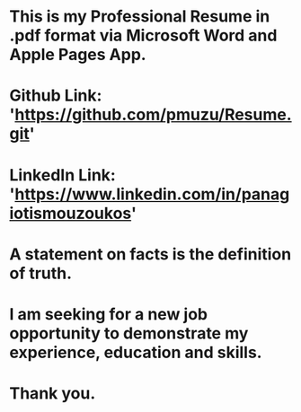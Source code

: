 # This is my Professional Resume in .pdf format via Microsoft Word and Apple Pages App.
# Github Link: 'https://github.com/pmuzu/Resume.git'
# LinkedIn Link: 'https://www.linkedin.com/in/panagiotismouzoukos'
# A statement on facts is the definition of truth.
# I am seeking for a new job opportunity to demonstrate my experience, education and skills. 
# Thank you.
